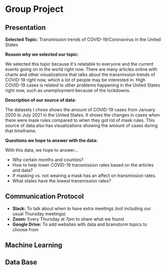 
# Group Project


## Presentation
**Selected Topic:** Transmission trends of COVID-19/Coronavirus in the United States

**Reason why we selected our topic:** 

We selected this topic because it's relatable to everyone and the current events going on in the world right now. There are many articles online with charts and other visualizations that talks about the transmission trends of COVID-19 right now, which a lot of people may be interested in. High COVID-19 cases is related to other problems happening in the United States right now, such as unemployment because of the lockdowns.

**Description of our source of data:**

The datasets I chose shows the amount of COVID-19 cases from January 2020 to July 2021 in the United States. It shows the changes in cases when there were mask rules compared to when they got rid of mask rules. This source of data also has visualizations showing the amount of cases during that timeframe.

**Questions we hope to answer with the data:**

With this data, we hope to answer...
- Why certain months and counties? 
- How to help lower COVID-19 transmission rates based on the articles and data?
- If masking vs. not wearing a mask has an affect on transmission rates.
- What states have the lowest transmission rates?

## Communication Protocol
- **Slack:** To talk about when to have extra meetings (not including our usual Thursday meetings)
- **Zoom:** Every Thursday at 7pm to share what we found
- **Google Drive:** To add websites with data and brainstorm topics to choose from

## Machine Learning


## Data Base

